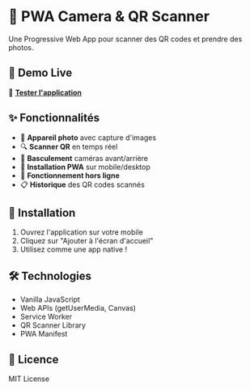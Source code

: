 # 📱 PWA Camera & QR Scanner

Une Progressive Web App pour scanner des QR codes et prendre des photos.

## 🚀 Demo Live

🔗 **[Tester l'application](https://aymenMaz001.github.io/pwa-camera-qr-scanner/)**

## ✨ Fonctionnalités

- 📸 **Appareil photo** avec capture d'images
- 🔍 **Scanner QR** en temps réel
- 🔄 **Basculement** caméras avant/arrière
- 📱 **Installation PWA** sur mobile/desktop
- 💾 **Fonctionnement hors ligne**
- 📋 **Historique** des QR codes scannés

## 📱 Installation

1. Ouvrez l'application sur votre mobile
2. Cliquez sur "Ajouter à l'écran d'accueil"
3. Utilisez comme une app native !

## 🛠️ Technologies

- Vanilla JavaScript
- Web APIs (getUserMedia, Canvas)
- Service Worker
- QR Scanner Library
- PWA Manifest

## 📄 Licence

MIT License